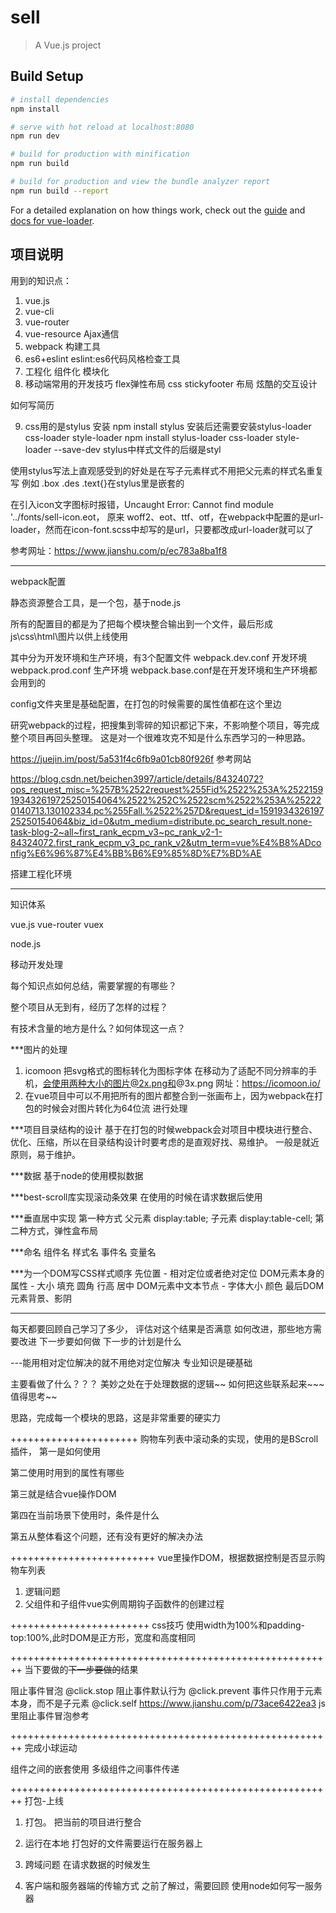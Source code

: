 # sell

> A Vue.js project

## Build Setup

``` bash
# install dependencies
npm install

# serve with hot reload at localhost:8080
npm run dev

# build for production with minification
npm run build

# build for production and view the bundle analyzer report
npm run build --report
```

For a detailed explanation on how things work, check out the [guide](http://vuejs-templates.github.io/webpack/) and [docs for vue-loader](http://vuejs.github.io/vue-loader).

## 项目说明

用到的知识点：
1. vue.js
2. vue-cli
3. vue-router
4. vue-resource Ajax通信
5. webpack 构建工具
6. es6+eslint eslint:es6代码风格检查工具
7. 工程化  组件化  模块化
8. 移动端常用的开发技巧
flex弹性布局
css stickyfooter 布局
炫酷的交互设计

如何写简历

9. css用的是stylus
安装 npm install stylus
安装后还需要安装stylus-loader css-loader style-loader
npm install stylus-loader css-loader style-loader --save-dev
stylus中样式文件的后缀是styl

使用stylus写法上直观感受到的好处是在写子元素样式不用把父元素的样式名重复写
例如 .box .des .text{}在stylus里是嵌套的

在引入icon文字图标时报错，Uncaught Error: Cannot find module '../fonts/sell-icon.eot，
原来 woff2、eot、ttf、otf，在webpack中配置的是url-loader，然而在icon-font.scss中却写的是url，只要都改成url-loader就可以了

参考网址：https://www.jianshu.com/p/ec783a8ba1f8

-----------------

webpack配置

静态资源整合工具，是一个包，基于node.js

所有的配置目的都是为了把每个模块整合输出到一个文件，最后形成js\css\html\图片以供上线使用

其中分为开发环境和生产环境，有3个配置文件
webpack.dev.conf 开发环境
webpack.prod.conf 生产环境
webpack.base.conf是在开发环境和生产环境都会用到的


config文件夹里是基础配置，在打包的时候需要的属性值都在这个里边 



研究webpack的过程，把搜集到零碎的知识都记下来，不影响整个项目，等完成整个项目再回头整理。
这是对一个很难攻克不知是什么东西学习的一种思路。

https://juejin.im/post/5a531f4c6fb9a01cb80f926f 参考网站

https://blog.csdn.net/beichen3997/article/details/84324072?ops_request_misc=%257B%2522request%255Fid%2522%253A%2522159193432619725250154064%2522%252C%2522scm%2522%253A%252220140713.130102334.pc%255Fall.%2522%257D&request_id=159193432619725250154064&biz_id=0&utm_medium=distribute.pc_search_result.none-task-blog-2~all~first_rank_ecpm_v3~pc_rank_v2-1-84324072.first_rank_ecpm_v3_pc_rank_v2&utm_term=vue%E4%B8%ADconfig%E6%96%87%E4%BB%B6%E9%85%8D%E7%BD%AE


搭建工程化环境

------------------
知识体系

vue.js vue-router vuex

node.js

移动开发处理

每个知识点如何总结，需要掌握的有哪些？

整个项目从无到有，经历了怎样的过程？

有技术含量的地方是什么？如何体现这一点？

***图片的处理
1. icomoon 把svg格式的图标转化为图标字体
   在移动为了适配不同分辨率的手机，会使用两种大小的图片@2x.png和@3x.png
   网址：https://icomoon.io/ 
2. 在vue项目中可以不用把所有的图片都整合到一张画布上，因为webpack在打包的时候会对图片转化为64位流
   进行处理

***项目目录结构的设计
基于在打包的时候webpack会对项目中模块进行整合、优化、压缩，所以在目录结构设计时要考虑的是直观好找、易维护。
一般是就近原则，易于维护。

***数据
基于node的使用模拟数据

***best-scroll库实现滚动条效果
在使用的时候在请求数据后使用

***垂直居中实现
第一种方式 
父元素 display:table;
子元素 display:table-cell;
第二种方式，弹性盒布局 

***命名
组件名
样式名
事件名
变量名

***为一个DOM写CSS样式顺序
先位置 - 相对定位或者绝对定位
DOM元素本身的属性 - 大小 填充 圆角 行高 居中
DOM元素中文本节点 - 字体大小 颜色
最后DOM元素背景、影阴


------------------
每天都要回顾自己学习了多少，
评估对这个结果是否满意
如何改进，那些地方需要改进
下一步要如何做
下一步的计划是什么

---能用相对定位解决的就不用绝对定位解决
专业知识是硬基础

主要看做了什么？？？
美妙之处在于处理数据的逻辑~~
如何把这些联系起来~~~
值得思考~~

思路，完成每一个模块的思路，这是非常重要的硬实力

++++++++++++++++++++++
购物车列表中滚动条的实现，使用的是BScroll插件，
第一是如何使用

第二使用时用到的属性有哪些

第三就是结合vue操作DOM

第四在当前场景下使用时，条件是什么

第五从整体看这个问题，还有没有更好的解决办法

+++++++++++++++++++++++++
vue里操作DOM，根据数据控制是否显示购物车列表
1. 逻辑问题
2. 父组件和子组件vue实例周期钩子函数件的创建过程

++++++++++++++++++++++++
css技巧
使用width为100%和padding-top:100%,此时DOM是正方形，宽度和高度相同


++++++++++++++++++++++++++++++++++++++++++++++++++++++++
当下要做的~~下一步要做的~~结果

阻止事件冒泡  @click.stop
阻止事件默认行为  @click.prevent
事件只作用于元素本身，而不是子元素 @click.self
https://www.jianshu.com/p/73ace6422ea3  js里阻止事件冒泡参考

++++++++++++++++++++++++++++++++++++++++++++++++++++++++
完成小球运动

组件之间的嵌套使用
多级组件之间事件传递


++++++++++++++++++++++++++++++++++++++++++++++++++++++++
打包-上线

1. 打包。
把当前的项目进行整合

2. 运行在本地
打包好的文件需要运行在服务器上

3. 跨域问题
在请求数据的时候发生

4. 客户端和服务器端的传输方式
之前了解过，需要回顾
使用node如何写一服务器


